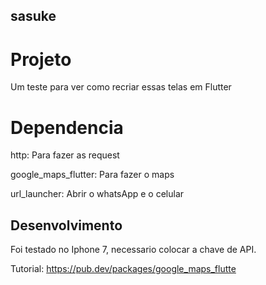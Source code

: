 ## sasuke

# Projeto

Um teste para ver como recriar essas telas em Flutter

# Dependencia

http: Para fazer as request

google_maps_flutter: Para fazer o maps

url_launcher: Abrir o whatsApp e o celular

## Desenvolvimento

Foi testado no Iphone 7, necessario colocar a chave de API.

Tutorial: https://pub.dev/packages/google_maps_flutte
